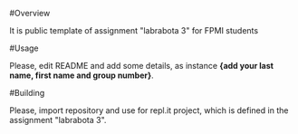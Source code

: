 #Overview

It is public template of assignment "labrabota 3" for FPMI students

#Usage

Please, edit README and add some details, as instance **{add your last name, first name and group number}**.

#Building

Please, import repository and use for repl.it project, which is defined in the assignment "labrabota 3".
